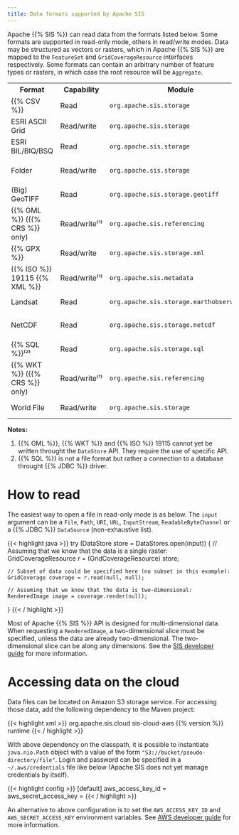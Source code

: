 ```yaml
---
title: Data formats supported by Apache SIS
---
```


Apache {{% SIS %}} can read data from the formats listed below.
Some formats are supported in read-only mode, others in read/write modes.
Data may be structured as vectors or rasters,
which in Apache {{% SIS %}} are mapped to the `FeatureSet` and `GridCoverageResource` interfaces respectively.
Some formats can contain an arbitrary number of feature types or rasters,
in which case the root resource will be `Aggregate`.

<table>
  <tr>
    <th>Format</th>
    <th>Capability</th>
    <th>Module</th>
    <th>Type of resource</th>
  </tr><tr>
    <td>{{% CSV %}}</td>
    <td>Read</td>
    <td><code>org.apache.sis.storage</code></td>
    <td><code>FeatureSet</code></td>
  </tr><tr>
    <td>ESRI ASCII Grid</td>
    <td>Read/write</td>
    <td><code>org.apache.sis.storage</code></td>
    <td><code>GridCoverageResource</code></td>
  </tr><tr>
    <td>ESRI BIL/BIQ/BSQ</td>
    <td>Read</td>
    <td><code>org.apache.sis.storage</code></td>
    <td><code>GridCoverageResource</code></td>
  </tr><tr>
    <td>Folder</td>
    <td>Read/write</td>
    <td><code>org.apache.sis.storage</code></td>
    <td><code>Aggregate</code>, <code>FeatureSet</code>, <code>GridCoverageResource</code></td>
  </tr><tr>
    <td>(Big) GeoTIFF</td>
    <td>Read</td>
    <td><code>org.apache.sis.storage.geotiff</code></td>
    <td><code>Aggregate</code>, <code>GridCoverageResource</code></td>
  </tr><tr>
    <td>{{% GML %}} ({{% CRS %}} only)</td>
    <td>Read/write⁽¹⁾</td>
    <td><code>org.apache.sis.referencing</code></td>
    <td><code>Resource</code></td>
  </tr><tr>
    <td>{{% GPX %}}</td>
    <td>Read/write</td>
    <td><code>org.apache.sis.storage.xml</code></td>
    <td><code>FeatureSet</code></td>
  </tr><tr>
    <td>{{% ISO %}} 19115 {{% XML %}}</td>
    <td>Read/write⁽¹⁾</td>
    <td><code>org.apache.sis.metadata</code></td>
    <td><code>Resource</code></td>
  </tr><tr>
    <td>Landsat</td>
    <td>Read</td>
    <td><code>org.apache.sis.storage.earthobservation</code></td>
    <td><code>Aggregate</code>, <code>GridCoverageResource</code></td>
  </tr><tr>
    <td>NetCDF</td>
    <td>Read</td>
    <td><code>org.apache.sis.storage.netcdf</code></td>
    <td><code>Aggregate</code>, <code>FeatureSet</code>, <code>GridCoverageResource</code></td>
  </tr><tr>
    <td>{{% SQL %}}⁽²⁾</td>
    <td>Read</td>
    <td><code>org.apache.sis.storage.sql</code></td>
    <td><code>Aggregate</code>, <code>FeatureSet</code></td>
  </tr><tr>
    <td>{{% WKT %}} ({{% CRS %}} only)</td>
    <td>Read/write⁽¹⁾</td>
    <td><code>org.apache.sis.referencing</code></td>
    <td><code>Resource</code></td>
  </tr><tr>
    <td>World File</td>
    <td>Read/write</td>
    <td><code>org.apache.sis.storage</code></td>
    <td><code>GridCoverageResource</code>, sometimes <code>Aggregate<code></td>
  </tr>
</table>

**Notes:**
1. {{% GML %}}, {{% WKT %}} and {{% ISO %}} 19115 cannot yet be written
throught the `DataStore` API. They require the use of specific API.
2. {{% SQL %}} is not a file format but rather a connection to a database throught {{% JDBC %}} driver.


# How to read

The easiest way to open a file in read-only mode is as below.
The `input` argument can be a `File`, `Path`, `URI`, `URL`, `InputStream`, `ReadableByteChannel`
or a {{% JDBC %}} `DataSource` (non-exhaustive list).

{{< highlight java >}}
try (DataStore store = DataStores.open(input)) {
    // Assuming that we know that the data is a single raster:
    GridCoverageResource r = (GridCoverageResource) store;

    // Subset of data could be specified here (no subset in this example):
    GridCoverage coverage = r.read(null, null);

    // Assuming that we know that the data is two-dimensional:
    RenderedImage image = coverage.render(null);
}
{{< / highlight >}}

Most of Apache {{% SIS %}} API is designed for multi-dimensional data.
When requesting a `RenderedImage`, a two-dimensional slice must be specified,
unless the data are already two-dimensional.
The two-dimensional slice can be along any dimensions.
See the [SIS developer guide](book/en/developer-guide.html#DataAccess) for more information.


# Accessing data on the cloud

Data files can be located on Amazon S3 storage service.
For accessing those data, add the following dependency to the Maven project:

{{< highlight xml >}}
<dependencies>
  <dependency>
    <groupId>org.apache.sis.cloud</groupId>
    <artifactId>sis-cloud-aws</artifactId>
    <version>{{% version %}}</version>
    <scope>runtime</scope>
  </dependency>
</dependencies>
{{< / highlight >}}

With above dependency on the classpath, it is possible to instantiate `java.nio.Path` object
with a value of the form `"S3://bucket/pseudo-directory/file"`.
Login and password can be specified in a `~/.aws/credentials` file like below
(Apache SIS does not yet manage credentials by itself).

{{< highlight config >}}
[default]
aws_access_key_id = <some value>
aws_secret_access_key = <some value>
{{< / highlight >}}

An alternative to above configuration is to set the
`AWS_ACCESS_KEY_ID` and `AWS_SECRET_ACCESS_KEY` environment variables.
See [AWS developer guide][aws-credentials] for more information.

[aws-credentials]: https://docs.aws.amazon.com/sdkref/latest/guide/file-format.html
